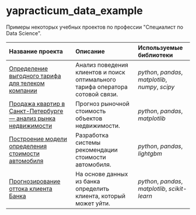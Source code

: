 # yapracticum_data_example
Примеры некоторых учебных проектов по профессии "Специалист по Data Science".


| Название проекта | Описание | Используемые библиотеки | 
| :---------------------- | :---------------------- | :---------------------- |
| [Определение выгодного тарифа для телеком компании](tarif_telecom) |Анализ поведения клиентов и поиск оптимального тарифа оператора сотовой связи.| *python*, *pandas*, *matplotlib*, *numpy*, *scipy* |
| [Продажа квартир в Санкт-Петербурге — анализ рынка недвижимости](market_flat) |Прогноз рыночной стоимость объектов недвижимости.| *python*, *pandas*, *matplotlib* |
| [Построение модели определения стоимости автомобиля](car_price) |Разработка системы рекомендации стоимости автомобиля.| *python*, *pandas*, *lightgbm* |
| [Прогнозирование оттока клиента Банка](customer_churn) |На основе данных из банка определить клиента, который может уйти.| *python*, *pandas*, *matplotlib*, *scikit-learn*|

